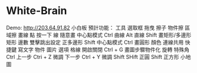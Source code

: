 # White-Brain
Demo: http://203.64.91.82
小白板
    預計功能：
        工具
            選取框
            拖曳
            擦子
                物件擦
                區域擦
            畫線
                點 按一下
                線 隨意畫
                中心點模式 Ctrl
                曲線 Alt
                直線 Shift
            畫矩形/多邊形
                矩形
                邊數 雙擊跳出設定
                正多邊形 Shift
                中心點模式 Ctrl
            畫圓形
            顏色
            連線共用
            快捷鍵
            寫文字
        物件
            圖片
        選項
            格線
                開啟關閉 Ctrl + G
            畫圖步驟物件化
            旋轉
                特殊角 Ctrl
        上一步
            Ctri + Z
            微調
        下一步
            Ctrl + Y
            微調
        Shift
        SHift 正圓
        Shift 正方形
        小地圖